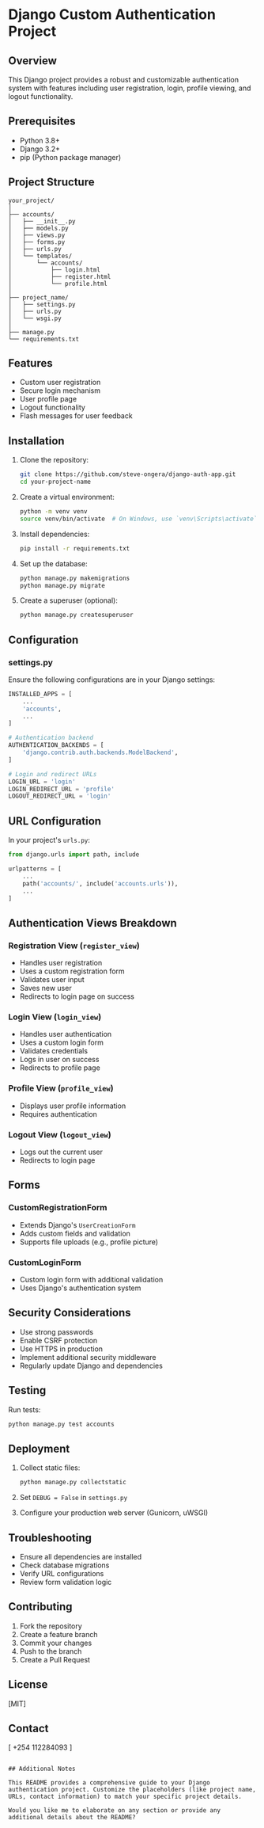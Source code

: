 # Django Custom Authentication Project

## Overview

This Django project provides a robust and customizable authentication system with features including user registration, login, profile viewing, and logout functionality.

## Prerequisites

- Python 3.8+
- Django 3.2+
- pip (Python package manager)

## Project Structure

```
your_project/
│
├── accounts/
│   ├── __init__.py
│   ├── models.py
│   ├── views.py
│   ├── forms.py
│   ├── urls.py
│   └── templates/
│       └── accounts/
│           ├── login.html
│           ├── register.html
│           └── profile.html
│
├── project_name/
│   ├── settings.py
│   ├── urls.py
│   └── wsgi.py
│
├── manage.py
└── requirements.txt
```

## Features

- Custom user registration
- Secure login mechanism
- User profile page
- Logout functionality
- Flash messages for user feedback

## Installation

1. Clone the repository:
   ```bash
   git clone https://github.com/steve-ongera/django-auth-app.git
   cd your-project-name
   ```

2. Create a virtual environment:
   ```bash
   python -m venv venv
   source venv/bin/activate  # On Windows, use `venv\Scripts\activate`
   ```

3. Install dependencies:
   ```bash
   pip install -r requirements.txt
   ```

4. Set up the database:
   ```bash
   python manage.py makemigrations
   python manage.py migrate
   ```

5. Create a superuser (optional):
   ```bash
   python manage.py createsuperuser
   ```

## Configuration

### settings.py
Ensure the following configurations are in your Django settings:

```python
INSTALLED_APPS = [
    ...
    'accounts',
    ...
]

# Authentication backend
AUTHENTICATION_BACKENDS = [
    'django.contrib.auth.backends.ModelBackend',
]

# Login and redirect URLs
LOGIN_URL = 'login'
LOGIN_REDIRECT_URL = 'profile'
LOGOUT_REDIRECT_URL = 'login'
```

## URL Configuration

In your project's `urls.py`:

```python
from django.urls import path, include

urlpatterns = [
    ...
    path('accounts/', include('accounts.urls')),
    ...
]
```

## Authentication Views Breakdown

### Registration View (`register_view`)
- Handles user registration
- Uses a custom registration form
- Validates user input
- Saves new user
- Redirects to login page on success

### Login View (`login_view`)
- Handles user authentication
- Uses a custom login form
- Validates credentials
- Logs in user on success
- Redirects to profile page

### Profile View (`profile_view`)
- Displays user profile information
- Requires authentication

### Logout View (`logout_view`)
- Logs out the current user
- Redirects to login page

## Forms

### CustomRegistrationForm
- Extends Django's `UserCreationForm`
- Adds custom fields and validation
- Supports file uploads (e.g., profile picture)

### CustomLoginForm
- Custom login form with additional validation
- Uses Django's authentication system

## Security Considerations

- Use strong passwords
- Enable CSRF protection
- Use HTTPS in production
- Implement additional security middleware
- Regularly update Django and dependencies

## Testing

Run tests:
```bash
python manage.py test accounts
```

## Deployment

1. Collect static files:
   ```bash
   python manage.py collectstatic
   ```

2. Set `DEBUG = False` in `settings.py`

3. Configure your production web server (Gunicorn, uWSGI)

## Troubleshooting

- Ensure all dependencies are installed
- Check database migrations
- Verify URL configurations
- Review form validation logic

## Contributing

1. Fork the repository
2. Create a feature branch
3. Commit your changes
4. Push to the branch
5. Create a Pull Request

## License

[MIT]

## Contact

[ +254 112284093 ]
```

## Additional Notes

This README provides a comprehensive guide to your Django authentication project. Customize the placeholders (like project name, URLs, contact information) to match your specific project details.

Would you like me to elaborate on any section or provide any additional details about the README?